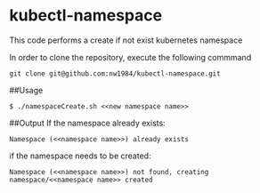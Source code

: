 # kubectl-namespace

This code performs a create if not exist kubernetes namespace

In order to clone the repository, execute the following commmand
```shell script
git clone git@github.com:nw1984/kubectl-namespace.git
```

##Usage
```shell script
$ ./namespaceCreate.sh <<new namespace name>>
```

##Output
If the namespace already exists:
```shell script
Namespace (<<namespace name>>) already exists
```

if the namespace needs to be created:
```shell script
Namespace (<<namespace name>>) not found, creating
namespace/<<namespace name>> created
```